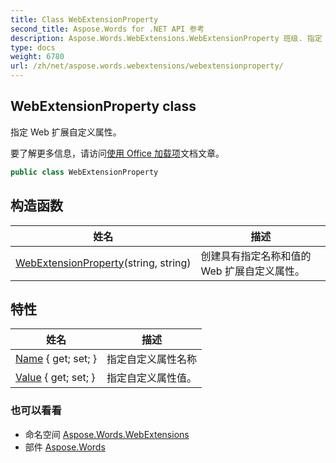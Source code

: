 ```yaml
---
title: Class WebExtensionProperty
second_title: Aspose.Words for .NET API 参考
description: Aspose.Words.WebExtensions.WebExtensionProperty 班级. 指定 Web 扩展自定义属性
type: docs
weight: 6780
url: /zh/net/aspose.words.webextensions/webextensionproperty/
---
```

## WebExtensionProperty class

指定 Web 扩展自定义属性。

要了解更多信息，请访问[使用 Office 加载项](https://docs.aspose.com/words/net/work-with-office-add-ins/)文档文章。

```csharp
public class WebExtensionProperty
```

## 构造函数

| 姓名 | 描述 |
| --- | --- |
| [WebExtensionProperty](webextensionproperty/)(string, string) | 创建具有指定名称和值的 Web 扩展自定义属性。 |

## 特性

| 姓名 | 描述 |
| --- | --- |
| [Name](../../aspose.words.webextensions/webextensionproperty/name/) { get; set; } | 指定自定义属性名称 |
| [Value](../../aspose.words.webextensions/webextensionproperty/value/) { get; set; } | 指定自定义属性值。 |

### 也可以看看

* 命名空间 [Aspose.Words.WebExtensions](../../aspose.words.webextensions/)
* 部件 [Aspose.Words](../../)



